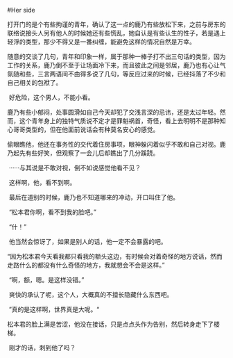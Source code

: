 #Her side

​	打开门的是个有些拘谨的青年，确认了这一点的鹿乃有些放松下来，之前与房东的联络说接头人另有他人的时候她还有些慌乱，她自认是有些认生的性子，若是遇上轻浮的类型，那少不得又是一番纠缠，能避免这样的情况自然是万幸。

​	 随意的交谈了几句，青年和印象一样，属于那种一棒子打不出三句话的类型，因为工作的关系，鹿乃倒不至于让场面冷下来，而且彼此之间是邻居，鹿乃也有心让气氛随和些，三言两语间不由得多说了几句，等反应过来的时候，已经抖落了不少和自己相关的包袱了。

​	好危险，这个男人，不能小看。

​	鹿乃有些小郁闷，处事圆滑如自己今天却犯了交浅言深的忌讳，还是太过年轻。然而，这个青年身上的独特气质说不定才是罪魁祸首，奇怪，看上去明明不是那种知心哥哥类型的，但在他面前说话会有种莫名安心的感觉。

​	偷眼瞧他，他还在事务性的交代着住房事项，眼神躲闪着似乎不敢和自己对视。鹿乃起先有些好笑，但观察了一会儿后却瞧出了几分蹊跷。

​	······与其说是不敢对视，倒不如说感觉他看不见？

​	这样啊，他，看不到啊。

​	最后在道别的时候，鹿乃也不知道哪来的冲动，开口叫住了他。

​	“松本君你啊，看不到我的脸吧。”

​	“什！”

​	他当然会惊讶了，如果是别人的话，他一定不会暴露的吧。

​	“因为松本君今天看我都只看我的额头这边，有时候会对着奇怪的地方说话，然而走路什么的都没有什么奇怪的地方，我就想会不会是这样。”

​	“啊，额，嗯。是这样没错。”

​	爽快的承认了呢，这个人，大概真的不擅长隐藏什么东西吧。

​	”真的是这样啊，世界真是大呢。“

​	松本君的脸上满是苦涩，他没在接话，只是点点头作为告别，然后转身走下了楼梯。

​	刚才的话，刺到他了吗？

​	